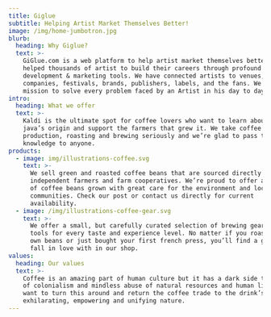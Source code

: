 ```yaml
---
title: Giglue
subtitle: Helping Artist Market Themselves Better!
image: /img/home-jumbotron.jpg
blurb:
  heading: Why Giglue?
  text: >-
    GiGlue.com is a web platform to help artist market themselves better. It has
    helped thousands of artist to build their careers through profound career
    development & marketing tools. We have connected artists to venues, event
    companies, festivals, brands, publishers, labels, and the fans. We are on a
    mission to solve every problem faced by an Artist in his day to day life.
intro:
  heading: What we offer
  text: >-
    Kaldi is the ultimate spot for coffee lovers who want to learn about their
    java’s origin and support the farmers that grew it. We take coffee
    production, roasting and brewing seriously and we’re glad to pass that
    knowledge to anyone.
products:
  - image: img/illustrations-coffee.svg
    text: >-
      We sell green and roasted coffee beans that are sourced directly from
      independent farmers and farm cooperatives. We’re proud to offer a variety
      of coffee beans grown with great care for the environment and local
      communities. Check our post or contact us directly for current
      availability.
  - image: /img/illustrations-coffee-gear.svg
    text: >-
      We offer a small, but carefully curated selection of brewing gear and
      tools for every taste and experience level. No matter if you roast your
      own beans or just bought your first french press, you’ll find a gadget to
      fall in love with in our shop.
values:
  heading: Our values
  text: >-
    Coffee is an amazing part of human culture but it has a dark side too – one
    of colonialism and mindless abuse of natural resources and human lives. We
    want to turn this around and return the coffee trade to the drink’s
    exhilarating, empowering and unifying nature.
---
```


